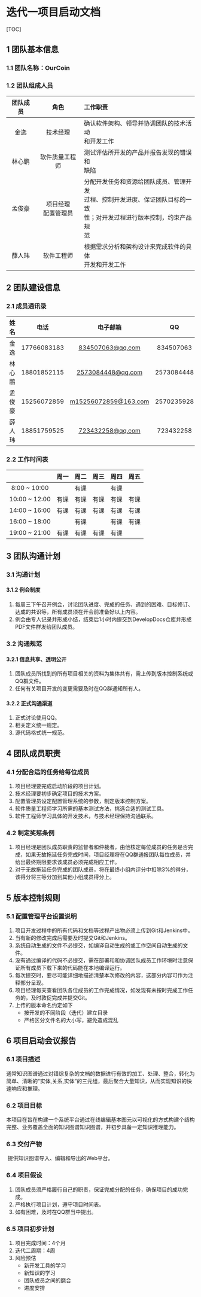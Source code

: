 # 迭代一项目启动文档

[TOC]

## 1 团队基本信息

### 1.1 团队名称：OurCoin

### 1.2 团队组成人员

| 团队成员 |           角色           | 工作职责                                                     |
| :------: | :----------------------: | :----------------------------------------------------------- |
|   金逸   |         技术经理         | 确认软件架构、领导并协调团队的技术活动<br />和开发工作       |
|  林心鹏  |      软件质量工程师      | 测试评估所开发的产品并报告发现的错误和<br />缺陷             |
|  孟俊豪  | 项目经理<br />配置管理员 | 分配开发任务和资源给团队成员、管理开发<br />过程、控制开发进度、保证团队目标的一致<br />性；对开发过程进行版本控制，约束产品规<br />范 |
|  薛人玮  |        软件工程师        | 根据需求分析和架构设计来完成软件的具体<br />开发和开发工作   |

## 2 团队建设信息

### 2.1 成员通讯录

|  姓名  |    电话     |       电子邮箱       |     QQ     |
| :----: | :---------: | :------------------: | :--------: |
|  金逸  | 17766083183 |   834507063@qq.com   | 834507063  |
| 林心鹏 | 18801852115 |  2573084448@qq.com   | 2573084448 |
| 孟俊豪 | 15256072859 | m15256072859@163.com | 2570235928 |
| 薛人玮 | 18851759525 |   723432258@qq.com   | 723432258  |

### 2.2 工作时间表

|               | 周一 | 周二 | 周三 | 周四 | 周五 |
| :-----------: | :--: | :--: | :--: | :--: | :--: |
| 8:00 ~ 10:00  |      | 有课 |      | 有课 |      |
| 10:00 ~ 12:00 | 有课 | 有课 | 有课 | 有课 | 有课 |
| 14:00 ~ 16:00 | 有课 | 有课 | 有课 | 有课 | 有课 |
| 16:00 ~ 18:00 |      | 有课 |      | 有课 | 有课 |
| 19:00 ~ 21:00 | 有课 | 有课 | 有课 | 有课 |      |

## 3 团队沟通计划

### 3.1 沟通计划

#### 3.1.2 例会制度

1. 每周三下午召开例会，讨论团队进度、完成的任务、遇到的困难、目标修订、达成的共识等，所有成员须在开会前准备好以上内容。
2. 例会由专人记录并形成小结，结束后1小时内提交到DevelopDocs仓库并形成PDF文件群发给团队成员。

### 3.2 沟通规范

#### 3.2.1 信息共享、透明公开

1. 团队成员所找到的所有项目相关的资料为集体共有，需上传到版本控制系统或QQ群文件。
2. 任何有关项目开发的变更需要及时在QQ群通知所有人。

#### 3.2.2 正式沟通渠道

1. 正式讨论使用QQ。
2. 相关定义统一规定。
3. 源代码格式统一规范。

## 4 团队成员职责

### 4.1 分配合适的任务给每位成员

1. 项目经理要完成启动阶段的项目计划。
2. 技术经理要初步确定项目的技术方案。
3. 配置管理员设定配置管理系统的参数，制定版本控制方案。
4. 软件质量工程师学习所需的基本测试方法，挑选合适的测试工具。
5. 软件工程师学习具体的开发技术，与技术经理保持沟通联系。

### 4.2 制定奖惩条例

1. 项目经理是团队成员职责的监督者和仲裁者，由他核定每位成员的任务是否完成，如果无故拖延任务完成时间，项目经理将在QQ群通报团队每位成员，并给出最终期限要求该成员必须完成相应工作。
2. 对于无故拖延任务完成的团队成员，将在最终小组内评分中扣除3%的得分，该得分将三等分加到其他小组成员得分上。

## 5 版本控制规则

### 5.1 配置管理平台设置说明

1. 项目开发过程中的所有代码和文档等过程产出物必须上传到Git和Jenkins中。
2. 当有新的修改完成后需要及时提交Git和Jenkins。
3. 系统自动生成的文件不必提交，如编译自动生成的或工作空间自动生成的文件。
4. 没有通过编译的代码不必提交，需在部署和和协调团队成员工作环境时注意保证所有成员下载下来的代码能在本地编译运行。
5. 每次提交时，要尽可能详细地描述清楚本次修改的内容，这部分内容可作为注释部分呈现。
6. 项目经理每天查看团队各位成员的工作完成情况，如发现有未按时完成工作任务的，及时敦促完成并提交Git。
7. 上传的版本命名约定如下
   - 按开发的不同阶段（迭代）建立目录
   - 严格区分文件名的大小写，避免造成混乱

## 6 项目启动会议报告

### 6.1 项目描述

​		通常知识图谱通过对错综复杂的文档的数据进行有效的加工、处理、整合，转化为简单、清晰的“实体,关系,实体”的三元组，最后聚合大量知识，从而实现知识的快速响应和推理。

### 6.2 项目目标

​		本项目在旨在构建一个系统平台通过在线编辑基本图元以可视化的方式构建个结构完整、业务覆盖全面的知识图谱知识图谱，并初步具备一定知识推理能力。

### 6.3 交付产物

​		提供知识图谱导入、编辑和导出的Web平台。

### 6.4 项目假设

1. 团队成员须严格履行自己的职责，保证完成分配的任务，确保项目的成功完成。
2. 严格执行项目计划，遵守项目时间表。
3. 如有困难，及时在QQ群当中提出。

### 6.5 项目初步计划

1. 项目完成时间：4个月
2. 迭代二周期：4周
3. 风险预估
   - 新开发工具的学习
   - 新知识的学习
   - 团队成员之间的磨合
   - 进度安排

